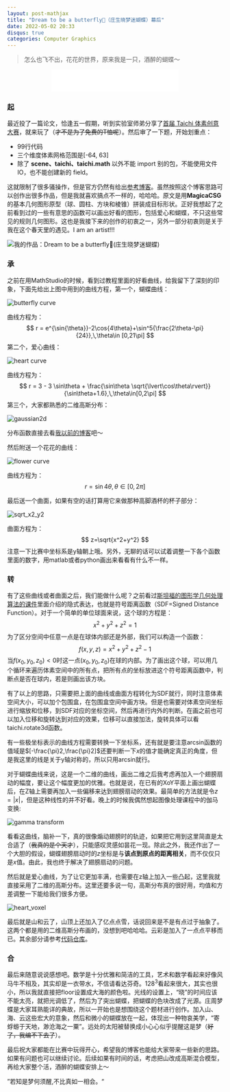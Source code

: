 ```yaml
---
layout: post-mathjax
title: "Dream to be a butterfly🦋（庄生晓梦迷蝴蝶）幕后"
date: 2022-05-02 20:33
disqus: true
categories: Computer Graphics
---
```


> 怎么也飞不出，花花的世界，原来我是一只，酒醉的蝴蝶～

<center>
<iframe frameborder="no" border="0" marginwidth="0" marginheight="0" width=298 height=52 src="//music.163.com/outchain/player?type=2&id=1943643788&auto=1&height=32"></iframe>
</center>

### 起

最近投了一篇论文，恰逢五一假期，听到实验室师弟分享了[首届 Taichi 体素创意大赛](https://mp.weixin.qq.com/s/qYrsNKpRG4NiLNm4URueDw)，就来玩了（~~才不是为了免费的T恤呢~~）。然后审了一下题，开始划重点：

- 99行代码
- 三个维度体素网格范围是[-64, 63]
- 除了 **scene、taichi、taichi.math** 以外不能 import 别的包，不能使用文件 IO，也不能创建新的 field。

这就限制了很多骚操作，但是官方仍然有给出[参考博客](https://mp.weixin.qq.com/s/KzlrWKhli5OwQvw5NrzLoQ)。虽然按照这个博客思路可以创作出很多作品，但是我就喜欢搞点不一样的，哈哈哈。原文是用**MagicaCSG**的基本几何图形原型（球、圆柱、方块和棱锥）拼装成目标形状。正好我想起了之前看到过的一些有意思的函数可以画出好看的图形，包括爱心和蝴蝶，不只这些常见的规则几何图形。这也是我接下来的创作的初衷之一，另外一部分初衷则是关于我在这个春天里的遇见。I am an artist!!!

![我的作品：Dream to be a butterfly🦋(庄生晓梦迷蝴蝶)](https://github.com/marktube/voxel-challenge/raw/main/screenshot2022-05-01-160008.jpg)

### 承

之前在用MathStudio的时候，看到过教程里面的好看曲线，给我留下了深刻的印象，下面先给出上图中用到的曲线方程，第一个，蝴蝶曲线：

![butterfly curve](https://github.com/marktube/marktube.github.io/raw/master/assets/images/butterfly_curve.png)

曲线方程为：
$$
r = e^{\sin{\theta}}-2\cos{4\theta}+\sin^5{\frac{2\theta-\pi}{24}},\,\theta\in [0,21\pi]
$$
第二个，爱心曲线：

![heart curve](https://github.com/marktube/marktube.github.io/raw/master/assets/images/heart_curve.png)

曲线方程为：
$$
r = 3 - 3 \sin\theta + \frac{\sin\theta \sqrt{\lvert\cos\theta\rvert}}{\sin\theta+1.6},\,\theta\in[0,2\pi]
$$
第三个，大家都熟悉的二维高斯分布：

![gaussian2d](https://github.com/marktube/marktube.github.io/raw/master/assets/images/gaussian2d.png)

分布函数直接去看[我以前的博客](https://marktube.github.io/2017/10/12/Random-variables-and-their-distribution)吧～

然后附送一个花花的曲线：

![flower curve](https://github.com/marktube/marktube.github.io/raw/master/assets/images/flower_curve.png)

曲线方程为：
$$
r=\sin{4\theta},\,\theta\in[0,2\pi]
$$


最后送一个曲面，如果有空的话打算用它来做那种高脚酒杯的杯子部分：

![sqrt_x2_y2](https://github.com/marktube/marktube.github.io/raw/master/assets/images/sqrt_x2_y2.png)

曲面方程为：
$$
z=\sqrt{x^2+y^2}
$$
注意一下比赛中坐标系是y轴朝上哦。另外，无聊的话可以试着调整一下各个函数里面的数字，用matlab或者python画出来看看有什么不一样。

### 转

有了这些曲线或者曲面之后，我们能做什么呢？之前看过[斯坦福的图形学几何处理算法的课件](http://graphics.stanford.edu/courses/cs468-10-fall/LectureSlides/04_Surface_Reconstruction.pdf)里面介绍的隐式表达，也就是符号距离函数（SDF=Signed Distance Function）。对于一个简单的单位球面来说，这个球的方程是：
$$
x^2+y^2+z^2=1
$$
为了区分空间中任意一点是在球体内部还是外部，我们可以构造一个函数：
$$
f(x,y,z)=x^2+y^2+z^2-1
$$
当$f(x_0,y_0,z_0)<0$时这一点$(x_0,y_0,z_0)$在球的内部。为了画出这个球，可以用几个循环来遍历体素空间中的所有点，把所有点的坐标放进这个符号距离函数中，判断点是否在球内，若是则画出该方块。

有了以上的思路，只需要把上面的曲线或曲面方程转化为SDF就行，同时注意体素空间大小，可以加个包围盒，在包围盒空间中画方块。但是也需要对体素空间坐标进行缩放和位移，到SDF对应的坐标空间，然后再进行内外的判断。在画之前也可以加入位移和旋转达到对应的效果，位移可以直接加法，旋转具体可以看taichi.rotate3d函数。

有一些极坐标表示的曲线方程需要转换一下坐标系，还有就是要注意arcsin函数的值域是$[-\frac{\pi}2,\frac{\pi}2]$还要判断一下$x$的值才能确定真正的角度，但是我这里的线是关于y轴对称的，所以只用arcsin就行。

对于蝴蝶曲线来说，这是一个二维的曲线，画出二维之后我考虑再加入一个翅膀扇动的幅度，要让这个幅度更加的优雅。也就是说，在已有的XoY平面上画出蝴蝶后，在Z轴上需要再加入一些偏移来达到翅膀扇动的效果。最简单的方法就是令$z=\lvert x\rvert$，但是这种线性的并不好看。晚上的时候我偶然想起图像处理课程中的伽马变换:

![gamma transform](https://github.com/marktube/marktube.github.io/raw/master/assets/images/gamma_transform.png)

看看这曲线，脑补一下，真的很像煽动翅膀时的轨迹，如果把它用到这里简直是太合适了（~~我真的是个天才~~），只能感叹灵感如昙花一现。除此之外，我还作出了一个大胆的假设，蝴蝶翅膀扇动时的$z$坐标是与**该点到原点的距离相关**，而不仅仅只是$x$值。由此，我也终于解决了翅膀扇动的问题。

然后就是爱心曲线，为了让它更加丰满，也需要在z轴上加入一些凸起，这里我就直接采用了二维的高斯分布。这里还要多说一句，高斯分布真的很好用，均值和方差调整一下能给我们很多方便。

![heart_voxel](https://github.com/marktube/marktube.github.io/raw/master/assets/images/screenshot2022-05-04-212516.jpg)

最后就是山和云了，山顶上还加入了亿点点雪，话说回来是不是有点过于抽象了。这两个都是用的二维高斯分布画的，没想到吧哈哈哈。云彩是加入了一点点平移而已。其余部分请参考[代码仓库](https://github.com/marktube/voxel-challenge)。

### 合

最后来随意说说感想吧。数学是十分优雅和简洁的工具，艺术和数学看起来好像风马牛不相及，其实却是一衣带水，不信请看达芬奇。$128^3$看起来很大，其实也很小，所以我就直接把floor设置成大海的颜色啦。光线的设置上，“晓”的时间应该不能太亮，就把光调低了，然后为了突出蝴蝶，把蝴蝶的色块改成了光源。庄周梦蝶是大家耳熟能详的典故，所以一开始也是想围绕这个题材进行创作。加入山、海、云这些宏大的意象，然后和微小的蝴蝶放在一起，体现出一种物哀美学，“寄蜉蝣于天地，渺沧海之一粟”。远处的太阳被替换成小心心似乎提醒这是梦（~~好了，我编不下去了~~）。

最后祝大家都能在比赛中玩得开心，希望我的博客也能给大家带来一些新的思路。如果有问题也可以继续讨论。后续如果有时间的话，考虑把山改成高斯混合模型，再给大家整个活，酒醉的蝴蝶安排上～



”若知是梦何须醒,不比真如一相会。“

